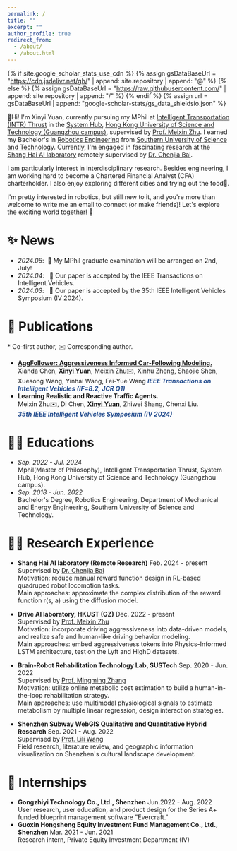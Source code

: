 ```yaml
---
permalink: /
title: ""
excerpt: ""
author_profile: true
redirect_from: 
  - /about/
  - /about.html
---
```


{% if site.google_scholar_stats_use_cdn %}
{% assign gsDataBaseUrl = "https://cdn.jsdelivr.net/gh/" | append: site.repository | append: "@" %}
{% else %}
{% assign gsDataBaseUrl = "https://raw.githubusercontent.com/" | append: site.repository | append: "/" %}
{% endif %}
{% assign url = gsDataBaseUrl | append: "google-scholar-stats/gs_data_shieldsio.json" %}

<span class='anchor' id='about-me'></span>
🙌Hi! I'm Xinyi Yuan, currently pursuing my MPhil at [Intelligent Transportation (INTR) Thrust](https://www.hkust-gz.edu.cn/academics/hubs-and-thrust-areas/systems-hub/intelligent-transportation/) in the [System Hub](https://www.hkust-gz.edu.cn/academics/hubs-and-thrust-areas/systems-hub/), [Hong Kong University of Science and Technology (Guangzhou campus)](https://www.hkust-gz.edu.cn/), supervised by [Prof. Meixin Zhu](https://meixinzhu.github.io/). I earned my Bachelor's in [Robotics Engineering](https://mee.sustech.edu.cn/) from [Southern University of Science and Technology](https://www.sustech.edu.cn/). Currently, I'm engaged in fascinating research at the [Shang Hai AI laboratory](https://www.shlab.org.cn/) remotely supervised by [Dr. Chenjia Bai](https://baichenjia.github.io/).

I am particularly interest in interdisciplinary research. Besides engineering, I am working hard to become a Chartered Financial Analyst (CFA) charterholder. I also enjoy exploring different cities and trying out the food🍜.

I'm pretty interested in robotics, but still new to it, and you're more than welcome to write me an email to connect (or make friends)! Let's explore the exciting world together! 🌌


# ✨ News
- *2024.06*: &nbsp;📅 My MPhil graduate examination will be arranged on 2nd, July!
- *2024.04*: &nbsp; 🎉 Our paper is accepted by the IEEE Transactions on Intelligent Vehicles.
- *2024.03*: &nbsp; 🎉 Our paper is accepted by the 35th IEEE Intelligent Vehicles Symposium (IV 2024).


# 📝 Publications 
\* Co-first author, ✉️ Corresponding author.
- [**AggFollower: Aggressiveness Informed Car-Following Modeling.**](https://ieeexplore.ieee.org/abstract/document/10490250)<br />
Xianda Chen, **<u>Xinyi Yuan</u>**, Meixin Zhu✉️, Xinhu Zheng, Shaojie Shen, Xuesong Wang, Yinhai Wang, Fei-Yue Wang
***<font color = "#224B8D">IEEE Transactions on Intelligent Vehicles (IF=8.2, JCR Q1)</font>***
- **Learning Realistic and Reactive Traffic Agents.**  <br />
Meixin Zhu✉️, Di Chen, **<u>Xinyi Yuan</u>**, Zhiwei Shang, Chenxi Liu.  
***<font color = "#224B8D">35th IEEE Intelligent Vehicles Symposium (IV 2024)</font>***


# 👩‍🎓 Educations
- *Sep. 2022 - Jul. 2024*<br />
Mphil(Master of Philosophy), Intelligent Transportation Thrust, System Hub, Hong Kong University of Science and Technology (Guangzhou campus). <br />
- *Sep. 2018 - Jun. 2022*<br />
Bachelor's Degree, Robotics Engineering, Department of Mechanical and Energy Engineering, Southern University of Science and Technology.<br />


# 👩‍💻 Research Experience
- **Shang Hai AI laboratory (Remote Research)** Feb. 2024 - present<br />
Supervised by [Dr. Chenjia Bai](https://baichenjia.github.io/)<br />
Motivation: reduce manual reward function design in RL-based quadruped robot locomotion tasks.<br />
Main approaches: approximate the complex distribution of the reward function r(s, a) using the diffusion model.<br />

- **Drive AI laboratory, HKUST (GZ)** Dec. 2022 - present<br />
Supervised by [Prof. Meixin Zhu](https://meixinzhu.github.io/)<br />
Motivation: incorporate driving aggressiveness into data-driven models, and realize safe and human-like driving behavior modeling.<br />
Main approaches: embed aggressiveness tokens into Physics-Informed LSTM architecture, test on the Lyft and HighD datasets.<br />

- **Brain-Robot Rehabilitation Technology Lab, SUSTech** Sep. 2020 - Jun. 2022<br />
Supervised by [Prof. Mingming Zhang](https://zhangmmlab.com/)<br />
Motivation: utilize online metabolic cost estimation to build a human-in-the-loop rehabilitation strategy.<br />
Main approaches: use multimodal physiological signals to estimate metabolism by multiple linear regression, design interaction strategies.<br />

- **Shenzhen Subway WebGIS Qualitative and Quantitative Hybrid Research** Sep. 2021 - Aug. 2022<br />
Supervised by [Prof. Lili Wang](https://www.sustech.edu.cn/en/faculties/wanglili.html)<br />
Field research, literature review, and geographic information visualization on Shenzhen's cultural landscape development.<br />


# 👔 Internships
- **Gongzhiyi Technology Co., Ltd., Shenzhen** Jun.2022 - Aug. 2022<br />
User research, user education, and product design for the Series A+ funded blueprint management software "Evercraft."<br />
- **Guoxin Hongsheng Equity Investment Fund Management Co., Ltd., Shenzhen**  Mar. 2021 - Jun. 2021<br />
Research intern, Private Equity Investment Department (IV)<br />